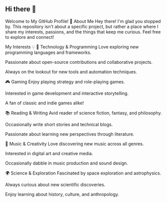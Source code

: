 ## Hi there 👋

<!--
**Alorni/Alorni** is a ✨ _special_ ✨ repository because its `README.md` (this file) appears on your GitHub profile.

Here are some ideas to get you started:

- 🔭 I’m currently working on ...
- 🌱 I’m currently learning ...
- 👯 I’m looking to collaborate on ...
- 🤔 I’m looking for help with ...
- 💬 Ask me about ...
- 📫 How to reach me: ...
- 😄 Pronouns: ...
- ⚡ Fun fact: ...
-->


Welcome to My GitHub Profile! 👋
About Me
Hey there! I'm glad you stopped by. This repository isn't about a specific project, but rather a place where I share my interests, passions, and the things that keep me curious. Feel free to explore and connect!

My Interests 💡
🔧 Technology & Programming
Love exploring new programming languages and frameworks.

Passionate about open-source contributions and collaborative projects.

Always on the lookout for new tools and automation techniques.

🎮 Gaming
Enjoy playing strategy and role-playing games.

Interested in game development and interactive storytelling.

A fan of classic and indie games alike!

📚 Reading & Writing
Avid reader of science fiction, fantasy, and philosophy.

Occasionally write short stories and technical blogs.

Passionate about learning new perspectives through literature.

🎵 Music & Creativity
Love discovering new music across all genres.

Interested in digital art and creative media.

Occasionally dabble in music production and sound design.

🌍 Science & Exploration
Fascinated by space exploration and astrophysics.

Always curious about new scientific discoveries.

Enjoy learning about history, culture, and anthropology.
